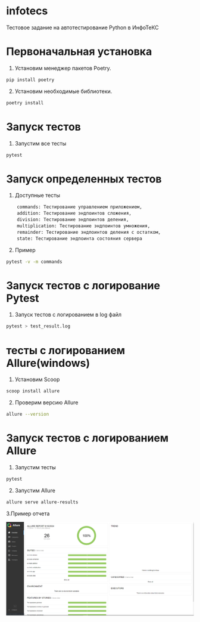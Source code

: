 # infotecs
 Тестовое задание на автотестирование Python в ИнфоТеКС

# Первоначальная установка

1. Установим менеджер пакетов Poetry.
```bash 
pip install poetry
```
2. Установим необходимые библиотеки.
```bash 
poetry install
```

# Запуск тестов

1. Запустим все тесты
```bash 
pytest
```

# Запуск определенных тестов

1. Доступные тесты
```bash 
    commands: Тестирование управлением приложением,
    addition: Тестирование эндпоинтов сложения,
    division: Тестирование эндпоинтов деления,
    multiplication: Тестирование эндпоинтов умножения,
    remainder: Тестирование эндпоинтов деления с остатком,
    state: Тестирование эндпоинта состояния сервера
```
2. Пример
```bash 
pytest -v -m commands
```

# Запуск тестов c логирование Pytest

1. Запуск тестов с логированием в log файл
```bash 
pytest > test_result.log
```

# тесты c логированием Allure(windows)

1. Установим Scoop
```bash 
scoop install allure
```
2. Проверим версию Allure
```bash 
allure --version
```

# Запуск тестов с логированием Allure
1. Запустим тесты
```bash 
pytest
```
2. Запустим Allure
```bash 
allure serve allure-results
```

3.Пример отчета

![plot](/static/allure.png)